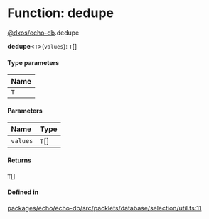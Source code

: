 # Function: dedupe

[@dxos/echo-db](../modules/dxos_echo_db.md).dedupe

**dedupe**<`T`\>(`values`): `T`[]

#### Type parameters

| Name |
| :------ |
| `T` |

#### Parameters

| Name | Type |
| :------ | :------ |
| `values` | `T`[] |

#### Returns

`T`[]

#### Defined in

[packages/echo/echo-db/src/packlets/database/selection/util.ts:11](https://github.com/dxos/dxos/blob/db8188dae/packages/echo/echo-db/src/packlets/database/selection/util.ts#L11)
